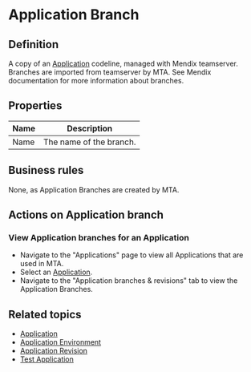# Application Branch

## Definition

A copy of an [Application](application) codeline, managed with Mendix teamserver. Branches are imported from teamserver by MTA. See Mendix documentation for more information about branches. 

## Properties
| Name | Description |
| ----------- | ----------- |
| Name | The name of the branch. |

## Business rules

None, as Application Branches are created by MTA.

## Actions on Application branch

### View Application branches for an Application
- Navigate to the "Applications" page to view all Applications that are used in MTA.
- Select an [Application](application).
- Navigate to the "Application branches & revisions" tab to view the Application Branches.

## Related topics
- [Application](application)
- [Application Environment](application-environment)
- [Application Revision](application-revision)
- [Test Application](test-application)
